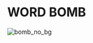 # WORD BOMB

![bomb_no_bg](https://github.com/user-attachments/assets/3188391a-0485-48e0-9e8b-a1b777f72ab4)
